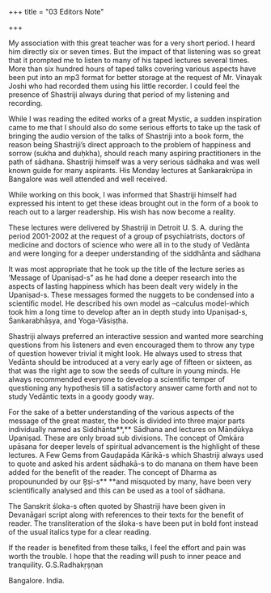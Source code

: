 +++
title = "03 Editors Note"

+++

My association with this great teacher was for a very short period. I heard him directly six or seven times.  But the impact of that listening was so great that it prompted me to listen to many of his taped lectures several times.  More than six hundred hours of taped talks covering various aspects have been put into an mp3 format for better storage at the request of Mr. Vinayak Joshi who had recorded them using his little recorder. I could feel the presence of Shastriji always during that period of my listening and recording.

While I was reading the edited works of a great Mystic, a sudden inspiration came to me that I should also do some serious efforts to take up the task of bringing the audio version of the talks of Shastriji into a book form, the reason being Shastriji’s direct approach to the problem of happiness and sorrow (sukha and duḥkha), should reach many aspiring practitioners in the path of sādhana. Shastriji himself was a very serious sādhaka and was well known guide for many aspirants.  His Monday lectures at Śankarakrūpa in Bangalore was well attended and well received.

While working on this book, I was informed that Shastriji himself had expressed his intent to get these ideas brought out in the form of a book to reach out to a larger readership. His wish has now become a reality.

These lectures were delivered by Shastriji in Detroit U. S. A. during the period 2001-2002 at the request of a group of psychiatrists, doctors of medicine and doctors of science who were all in to the study of Vedānta and were longing for a deeper understanding of the siddhānta and sādhana

It was most appropriate that he took up the title of the lecture series as ‘Message of Upaniṣad-s” as he had done a deeper research into the aspects of lasting happiness which has been dealt very widely in the Upaniṣad-s.  These messages formed the nuggets to be condensed into a scientific model.  He described his own model as –calculus model-which took him a long time to develop after an in depth study into Upaniṣad-s, Śankarabhāṣya, and Yoga-Vāsiṣṭha.

Shastriji always preferred an interactive session and wanted more searching questions from his listeners and even encouraged them to throw any type of question however trivial it might look. He always used to stress that Vedānta should be introduced at a very early age of fifteen or sixteen, as that was the right age to sow the seeds of culture in young minds.  He always recommended everyone to develop a scientific temper of questioning any hypothesis till a satisfactory answer came forth and not to study Vedāntic texts in a goody goody way.

For the sake of a better understanding of the various aspects of the message of the great master, the book is divided into three major parts individually named as Siddhānta**,** Sādhana and lectures on Māṇdūkya Upaniṣad.  These are only broad sub divisions.   The concept of   Omkāra upāsana for deeper levels of spiritual advancement is the highlight of these lectures. A Few Gems from Gauḍapāda Kārikā-s which Shastriji always used to quote and asked his ardent sādhakā-s to do manana on them have been added for the benefit of the reader.  The concept of Dharma as propoununded by our R̥ṣi-s** **and misquoted by many, have been very scientifically analysed and this can be used as a tool of sādhana.

The Sanskrit śloka-s often quoted by Shastriji have been given in Devanāgari script along with references to their texts   for the benefit of reader.  The transliteration of the śloka-s have been put in bold font instead of the usual italics type for a clear reading.

If the reader is benefited from these talks, I feel the effort and pain was worth the trouble. I hope that the reading will push to inner peace and tranquility.		                                                           G.S.Radhakṛṣṇan

Bangalore. India.

